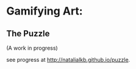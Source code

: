 # Gamifying Art:
## The Puzzle

(A work in progress)

see progress at http://natalialkb.github.io/puzzle.
